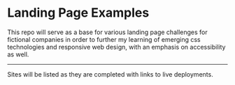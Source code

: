 # Landing Page Examples

This repo will serve as a base for various landing page challenges for fictional companies in order to further my learning 
of emerging css technologies and responsive web design, with an emphasis on accessibility as well.

---

Sites will be listed as they are completed with links to live deployments.


